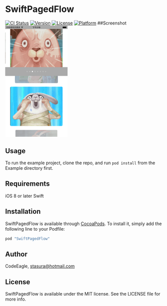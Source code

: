 # SwiftPagedFlow

[![CI Status](http://img.shields.io/travis/CodeEagle/SwiftPagedFlow.svg?style=flat)](https://travis-ci.org/CodeEagle/SwiftPagedFlow)
[![Version](https://img.shields.io/cocoapods/v/SwiftPagedFlow.svg?style=flat)](http://cocoapods.org/pods/SwiftPagedFlow)
[![License](https://img.shields.io/cocoapods/l/SwiftPagedFlow.svg?style=flat)](http://cocoapods.org/pods/SwiftPagedFlow)
[![Platform](https://img.shields.io/cocoapods/p/SwiftPagedFlow.svg?style=flat)](http://cocoapods.org/pods/SwiftPagedFlow)
##Screenshot
<img src="https://raw.githubusercontent.com/CodeEagle/SwiftPagedFlow/master/screenshot.png" alt="" title="" width="200" />

## Usage

To run the example project, clone the repo, and run `pod install` from the Example directory first.

## Requirements
iOS 8 or later Swift
## Installation

SwiftPagedFlow is available through [CocoaPods](http://cocoapods.org). To install
it, simply add the following line to your Podfile:

```ruby
pod "SwiftPagedFlow"
```

## Author

CodeEagle, stasura@hotmail.com

## License

SwiftPagedFlow is available under the MIT license. See the LICENSE file for more info.
